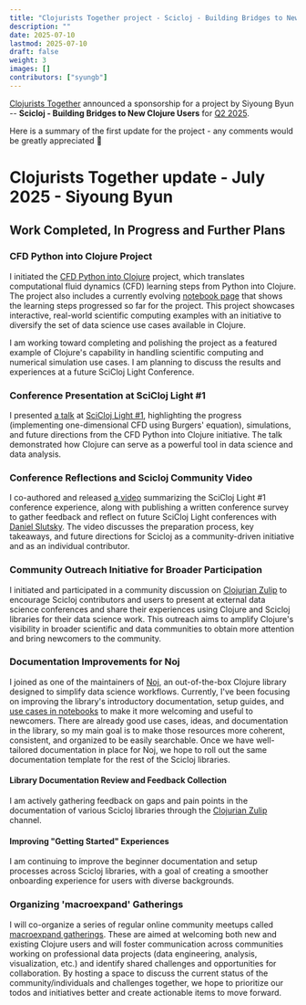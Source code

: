 ```yaml
---
title: "Clojurists Together project - Scicloj - Building Bridges to New Clojure Users - July 2025 update"
description: ""
date: 2025-07-10
lastmod: 2025-07-10
draft: false
weight: 3
images: []
contributors: ["syungb"]
---
```


[Clojurists Together](https://www.clojuriststogether.org/) announced a sponsorship for a project by Siyoung Byun -- **Scicloj - Building Bridges to New Clojure Users** for [Q2 2025](https://www.clojuriststogether.org/news/q2-2025-funding-announcement/).

Here is a summary of the first update for the project - any comments would be greatly appreciated :pray:

# Clojurists Together update - July 2025 - Siyoung Byun

## Work Completed, In Progress and Further Plans

### CFD Python into Clojure Project  

I initiated the [CFD Python into Clojure](https://github.com/scicloj/cfd-python-in-clojure) 
project, which translates computational fluid dynamics (CFD) learning steps from Python 
into Clojure. The project also includes a currently evolving [notebook page](https://scicloj.github.io/cfd-python-in-clojure) that shows the learning steps progressed so far for the project. 
This project showcases interactive, real-world scientific computing examples 
with an initiative to diversify the set of data science use cases available in Clojure. 

I am working toward completing and polishing the project as a featured example of Clojure's 
capability in handling scientific computing and numerical simulation use cases. 
I am planning to discuss the results and experiences at a future SciCloj Light Conference.

### Conference Presentation at SciCloj Light #1

I presented [a talk](https://scicloj.github.io/scinoj-light-1/sessions.html#d-viscous-fluid-flow-data-analysis-using-burgers-equation) at [SciCloj Light #1](https://scicloj.github.io/scinoj-light-1/), 
highlighting the progress (implementing one-dimensional CFD using Burgers' equation), simulations, 
and future directions from the CFD Python into Clojure initiative. 
The talk demonstrated how Clojure can serve as a powerful tool in data science and data analysis.

### Conference Reflections and Scicloj Community Video  

I co-authored and released [a video](https://youtu.be/n6ICeRyXHsI?si=tzq_ZKzuRqux6nKQ) 
summarizing the SciCloj Light #1 conference experience, along with publishing 
a written conference survey to gather feedback and reflect on future SciCloj Light conferences 
with [Daniel Slutsky](https://github.com/daslu). 
The video discusses the preparation process, key takeaways, and future directions 
for Scicloj as a community-driven initiative and as an individual contributor.

### Community Outreach Initiative for Broader Participation

I initiated and participated in a community discussion on [Clojurian Zulip](https://scicloj.github.io/docs/community/chat/) 
to encourage Scicloj contributors and users to present at external data science conferences 
and share their experiences using Clojure and Scicloj libraries for their data science work. 
This outreach aims to amplify Clojure's visibility in broader scientific and data communities 
to obtain more attention and bring newcomers to the community. 
 
### Documentation Improvements for Noj  

I joined as one of the maintainers of [Noj](https://github.com/scicloj/noj), an out-of-the-box 
Clojure library designed to simplify data science workflows. 
Currently, I've been focusing on improving the library's introductory documentation, setup guides, 
and [use cases in notebooks](https://scicloj.github.io/noj/) to make it more welcoming and useful to newcomers.
There are already good use cases, ideas, and documentation in the library, so my main goal is to make 
those resources more coherent, consistent, and organized to be easily searchable. 
Once we have well-tailored documentation in place for Noj, we hope to roll out 
the same documentation template for the rest of the Scicloj libraries.

#### Library Documentation Review and Feedback Collection

I am actively gathering feedback on gaps and pain points in the documentation of various 
Scicloj libraries through the [Clojurian Zulip](https://scicloj.github.io/docs/community/chat/) channel.

#### Improving "Getting Started" Experiences  

I am continuing to improve the beginner documentation and setup processes across Scicloj libraries, 
with a goal of creating a smoother onboarding experience for users with diverse backgrounds.

### Organizing 'macroexpand' Gatherings

I will co-organize a series of regular online community meetups called [macroexpand gatherings](https://scicloj.github.io/docs/community/groups/macroexpand/). 
These are aimed at welcoming both new and existing Clojure users and will foster communication 
across communities working on professional data projects (data engineering, analysis, visualization, etc.) 
and identify shared challenges and opportunities for collaboration.
By hosting a space to discuss the current status of the community/individuals and challenges together,
we hope to prioritize our todos and initiatives better and create actionable items to move forward.
